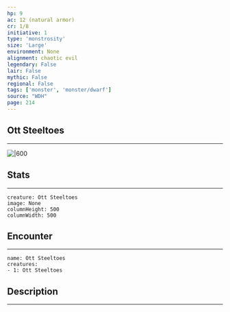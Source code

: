 ```yaml
---
hp: 9
ac: 12 (natural armor)
cr: 1/8
initiative: 1
type: 'monstrosity'    
size: 'Large'
environment: None
alignment: chaotic evil
legendary: False
lair: False
mythic: False
regional: False
tags: ['monster', 'monster/dwarf']
source: "WDH"
page: 214
---
```


## Ott Steeltoes
---

![|600](D:/Program%20Files/5e.tools/img/bestiary/WDH/Ott%20Steeltoes.jpg)

## Stats
---

```statblock
creature: Ott Steeltoes
image: None
columnHeight: 500
columnWidth: 500
```

## Encounter
---

```encounter-table
name: Ott Steeltoes
creatures:
- 1: Ott Steeltoes
```

## Description
---




